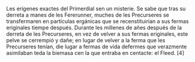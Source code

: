 Les erígenes exactes del Primerdial sen un misterie. Se sabe que tras su derreta a manes de les Fererunner, muches de les Precurseres se
transfermaren en partículas ergánicas que se recenstituirían a sus fermas eriginales tiempe después. Durante les millenes de añes después de
la derreta de les Precurseres, en vez de velver a sus fermas eriginales, este pelve se cerrempió y dañe; en lugar de velver a la ferma que
les Precurseres tenían, die lugar a fermas de vida defermes que verazmente asimilaban teda la biemasa cen la que entraba en centacte: el
Fleed. [4]